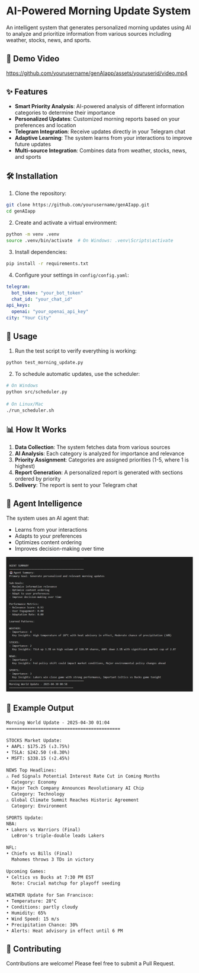 # AI-Powered Morning Update System

An intelligent system that generates personalized morning updates using AI to analyze and prioritize information from various sources including weather, stocks, news, and sports.

## 🎥 Demo Video

https://github.com/yourusername/genAIapp/assets/youruserid/video.mp4

## ✨ Features

- **Smart Priority Analysis**: AI-powered analysis of different information categories to determine their importance
- **Personalized Updates**: Customized morning reports based on your preferences and location
- **Telegram Integration**: Receive updates directly in your Telegram chat
- **Adaptive Learning**: The system learns from your interactions to improve future updates
- **Multi-source Integration**: Combines data from weather, stocks, news, and sports

## 🛠️ Installation

1. Clone the repository:
```bash
git clone https://github.com/yourusername/genAIapp.git
cd genAIapp
```

2. Create and activate a virtual environment:
```bash
python -m venv .venv
source .venv/bin/activate  # On Windows: .venv\Scripts\activate
```

3. Install dependencies:
```bash
pip install -r requirements.txt
```

4. Configure your settings in `config/config.yaml`:
```yaml
telegram:
  bot_token: "your_bot_token"
  chat_id: "your_chat_id"
api_keys:
  openai: "your_openai_api_key"
city: "Your City"
```

## 🚀 Usage

1. Run the test script to verify everything is working:
```bash
python test_morning_update.py
```

2. To schedule automatic updates, use the scheduler:
```bash
# On Windows
python src/scheduler.py

# On Linux/Mac
./run_scheduler.sh
```

## 📊 How It Works

1. **Data Collection**: The system fetches data from various sources
2. **AI Analysis**: Each category is analyzed for importance and relevance
3. **Priority Assignment**: Categories are assigned priorities (1-5, where 1 is highest)
4. **Report Generation**: A personalized report is generated with sections ordered by priority
5. **Delivery**: The report is sent to your Telegram chat

## 🤖 Agent Intelligence

The system uses an AI agent that:
- Learns from your interactions
- Adapts to your preferences
- Optimizes content ordering
- Improves decision-making over time

![Agent Summary](output/AgentSummary.png)

## 📝 Example Output

```
Morning World Update - 2025-04-30 01:04
===========================================

STOCKS Market Update:
• AAPL: $175.25 (↓3.75%)
• TSLA: $242.50 (↑8.30%)
• MSFT: $338.15 (↑2.45%)

NEWS Top Headlines:
⚠️ Fed Signals Potential Interest Rate Cut in Coming Months
  Category: Economy
• Major Tech Company Announces Revolutionary AI Chip
  Category: Technology
⚠️ Global Climate Summit Reaches Historic Agreement
  Category: Environment

SPORTS Update:
NBA:
• Lakers vs Warriors (Final)
  LeBron's triple-double leads Lakers

NFL:
• Chiefs vs Bills (Final)
  Mahomes throws 3 TDs in victory

Upcoming Games:
• Celtics vs Bucks at 7:30 PM EST
  Note: Crucial matchup for playoff seeding

WEATHER Update for San Francisco:
• Temperature: 28°C
• Conditions: partly cloudy
• Humidity: 65%
• Wind Speed: 15 m/s
• Precipitation Chance: 30%
• Alerts: Heat advisory in effect until 6 PM
```

## 🤝 Contributing

Contributions are welcome! Please feel free to submit a Pull Request. 